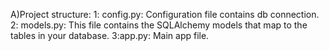 A)Project structure:
      1: config.py: Configuration file contains db connection.
      2: models.py: This file contains the SQLAlchemy models that map to the tables in your database.
      3:app.py: Main app file.
      
